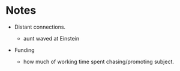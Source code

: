# Notes

- Distant connections.
  - aunt waved at Einstein

- Funding
  - how much of working time spent chasing/promoting subject.